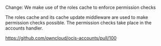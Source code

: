 Change: We make use of the roles cache to enforce permission checks

The roles cache and its cache update middleware are used to make permission checks possible. The permission checks take place in the accounts handler.

https://github.com/owncloud/ocis-accounts/pull/100
